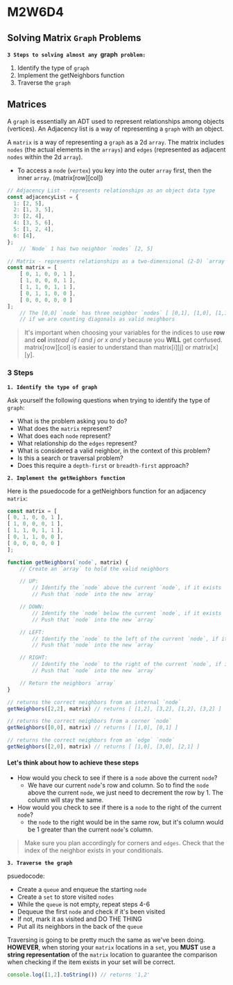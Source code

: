# M2W6D4

## Solving Matrix `Graph` Problems

**`3 Steps to solving almost any `graph` problem:`**

1. Identify the type of `graph`
2. Implement the getNeighbors function
3. Traverse the `graph`

## Matrices

A `graph` is essentially an ADT used to represent relationships among objects (vertices). An Adjacency list is a way of representing a `graph` with an object.

A `matrix` is a way of representing a `graph` as a 2d `array`. The matrix includes `nodes` (the actual elements in the `arrays`) and `edges` (represented as adjacent `nodes` within the 2d `array`).

- To access a `node` (`vertex`) you key into the outer `array` first, then the inner `array`. (matrix[row][col])

```js
// Adjacency List - represents relationships as an object data type
const adjacencyList = {
  1: [2, 5],
  2: [1, 3, 5],
  3: [2, 4],
  4: [3, 5, 6],
  5: [1, 2, 4],
  6: [4],
};
    // `Node` 1 has two neighbor `nodes` [2, 5]

// Matrix - represents relationships as a two-dimensional (2-D) `array` data type
const matrix = [
    [ 0, 1, 0, 0, 1 ],
    [ 1, 0, 0, 0, 1 ],
    [ 1, 1, 0, 1, 1 ],
    [ 0, 1, 1, 0, 0 ],
    [ 0, 0, 0, 0, 0 ]
];
    // The [0,0] `node` has three neighbor `nodes` [ [0,1], [1,0], [1,1] ],
    // if we are counting diagonals as valid neighbors
```

> It's important when choosing your variables for the indices to use **row** and **col** *instead of i and j or x and y* because you **WILL** get confused. matrix[row][col] is easier to understand than matrix[i][j] or matrix[x][y].

### 3 Steps

**`1. Identify the type of graph`**

Ask yourself the following questions when trying to identify the type of `graph`:

- What is the problem asking you to do?
- What does the `matrix` represent?
- What does each `node` represent?
- What relationship do the `edges` represent?
- What is considered a valid neighbor, in the context of this problem?
- Is this a search or traversal problem?
- Does this require a `depth-first` or `breadth-first` approach?

**`2. Implement the getNeighbors function`**

Here is the psuedocode for a getNeighbors function for an adjacency `matrix`:

```js
const matrix = [
[ 0, 1, 0, 0, 1 ],
[ 1, 0, 0, 0, 1 ],
[ 1, 1, 0, 1, 1 ],
[ 0, 1, 1, 0, 0 ],
[ 0, 0, 0, 0, 0 ]
];

function getNeighbors(`node`, matrix) {
    // Create an `array` to hold the valid neighbors

    // UP:
        // Identify the `node` above the current `node`, if it exists
        // Push that `node` into the new `array`

    // DOWN:
        // Identify the `node` below the current `node`, if it exists
        // Push that `node` into the new `array`

    // LEFT:
        // Identify the `node` to the left of the current `node`, if it exists
        // Push that `node` into the new `array`

    // RIGHT:
        // Identify the `node` to the right of the current `node`, if it exists
        // Push that `node` into the new `array`

    // Return the neighbors `array`
}

// returns the correct neighbors from an internal `node`
getNeighbors([2,2], matrix) // returns [ [1,2], [3,2], [1,2], [3,2] ]

// returns the correct neighbors from a corner `node`
getNeighbors([0,0], matrix) // returns [ [1,0], [0,1] ]

// returns the correct neighbors from an `edge` `node`
getNeighbors([2,0], matrix) // returns [ [1,0], [3,0], [2,1] ]
```

#### Let's think about how to achieve these steps

- How would you check to see if there is a `node` above the current `node`?
  - We have our current `node`'s row and column. So to find the `node` above the current `node`, we just need to decrement the row by 1. The column will stay the same.
- How would you check to see if there is a `node` to the right of the current `node`?
  - the `node` to the right would be in the same row, but it's column would be 1 greater than the current `node`'s column.

> Make sure you plan accordingly for corners and `edges`. Check that the index of the neighbor exists in your conditionals.

**`3. Traverse the graph`**

psuedocode:

- Create a `queue` and enqueue the starting `node`
- Create a `set` to store visited `nodes`
- While the `queue` is not empty, repeat steps 4-6
- Dequeue the first `node` and check if it's been visited
- If not, mark it as visited and DO THE THING
- Put all its neighbors in the back of the `queue`

Traversing is going to be pretty much the same as we've been doing. **HOWEVER**, when storing your `matrix` locations in a `set`, you **MUST** use a **string representation** of the `matrix` location to guarantee the comparison when checking if the item exists in your set will be correct.

```js
console.log([1,2].toString()) // returns '1,2'
```
